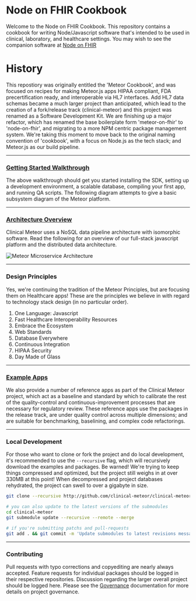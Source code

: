 # Node on FHIR Cookbook

Welcome to the Node on FHIR Cookbook.  This repository contains a cookbook for writing Node/Javascript software that's intended to be used in clinical, laboratory, and healthcare settings.  You may wish to see the companion software at [Node on FHIR](https://github.com/clinical-meteor/node-on-fhir)  


# History  

This repostiory was originally entitled the 'Meteor Cookbook', and was focused on recipes for making Meteor.js apps HIPAA compliant, FDA precertification ready, and interoperable via HL7 interfaces.  Add HL7 data schemas became a much larger project than anticipated, which lead to the creation of a fork/release track (clinical-meteor) and this project was renamed as a Software Development Kit.  We are finishing up a major refactor, which has renamed the base boilerplate form 'meteor-on-fhir' to 'node-on-fhir', and migrating to a more NPM centric package management system.  We're taking this moment to move back to the original naming convention of 'cookbook', with a focus on Node.js as the tech stack; and Meteor.js as our build pipeline.  

-----------------------------------------------
### [Getting Started Walkthrough](https://github.com/clinical-meteor/software-development-kit/blob/master/documentation/getting.started.md)  

The above walkthrough should get you started installing the SDK, setting up a development environment, a scalable database,  compiling your first app, and running QA scripts.  The following diagram attempts to give a basic subsystem diagram of the Meteor platform.

-----------------------------------------------
### [Architecture Overview](https://github.com/clinical-meteor/software-development-kit/blob/master/cookbook/architecture-overview.md)  

Clinical Meteor uses a NoSQL data pipeline architecture with isomorphic software.  Read the following for an overview of our full-stack javascript platform and the distributed data architecture.  

![Meteor Microservice Architecture](https://raw.githubusercontent.com/clinical-meteor/cookbook/master/images/MeteorMicroserviceArchitecture.png)  

-----------------------------------------------
### Design Principles

Yes, we're continuing the tradition of the Meteor Principles, but are focusing them on Healthcare apps!  These are the principles we believe in with regard to technology stack design (in no particular order).  

1.  One Language: Javascript
2.  Fast Healthcare Interoperability Resources
3.  Embrace the Ecosystem
4.  Web Standards
5.  Database Everywhere
6.  Continuous Integration
7.  HIPAA Security
8.  Day Made of Glass


-----------------------------------------------
### [Example Apps](https://github.com/awatson1978/meteor-cookbook/tree/master/examples)   
We also provide a number of reference apps as part of the Clinical Meteor project, which act as a baseline and standard by which to calibrate the rest of the quality-control and continuous-improvement processes that are necessary for regulatory review.  These reference apps use the packages in the release track, are under quality control across multiple dimensions; and are suitable for benchmarking, baselining, and complex code refactorings.  

-----------------------------------------------
### Local Development  
For those who want to clone or fork the project and do local development, it's recommended to use the ``--recursive`` flag, which will recursively download the examples and packages.  Be warned!  We're trying to keep things compressed and optimized, but the project still weighs in at over 330MB at this point!  When decompressed and project databases rehydrated, the project can swell to over a gigabyte in size.

````bash
git clone --recursive http://github.com/clinical-meteor/clinical-meteor 

# you can also update to the latest versions of the submodules 
cd clinical-meteor
git submodule update --recursive --remote --merge

# if you're submitting patchs and pull-requests 
git add . && git commit -m 'Update submodules to latest revisions message'
````


-----------------------------------------------
### Contributing   

Pull requests with typo corrections and copyediting are nearly always accepted.  Feature requests for individual packages should be logged in their respective repositories.  Discussion regarding the larger overall project should be logged here.  Please see the [Governance](https://github.com/awatson1978/meteor-cookbook/blob/master/cookbook/governance.md) documentation for more details on project governance.

